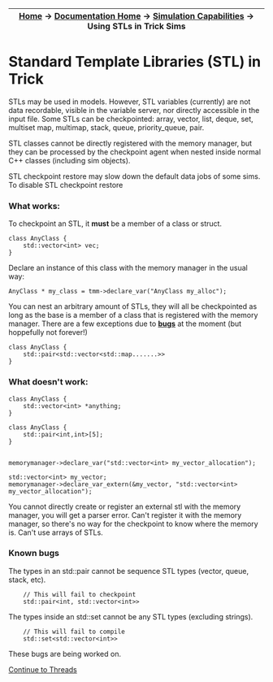 | [Home](/trick) → [Documentation Home](../Documentation-Home) → [Simulation Capabilities](Simulation-Capabilities) → Using STLs in Trick Sims |
|------------------------------------------------------------------|

# Standard Template Libraries (STL) in Trick

STLs may be used in models. However, STL variables (currently) are not data recordable, visible in the variable server, nor directly accessible in the input file. Some STLs can be checkpointed: array, vector, list, deque, set, multiset map, multimap, stack, queue, priority_queue, pair.

STL classes cannot be directly registered with the memory manager, but they can be processed by the checkpoint agent when nested inside normal C++ classes (including sim objects). 

STL checkpoint restore may slow down the default data jobs of some sims. To disable STL checkpoint restore

### What works:

To checkpoint an STL, it **must** be a member of a class or struct. 
```
class AnyClass {
    std::vector<int> vec;
}
```
Declare an instance of this class with the memory manager in the usual way:
```
AnyClass * my_class = tmm->declare_var("AnyClass my_alloc");
```

You can nest an arbitrary amount of STLs, they will all be checkpointed as long as 
the base is a member of a class that is registered with the memory manager. There
are a few exceptions due to [**bugs**](#known_bugs) at the moment (but hoppefully not forever!)

```
class AnyClass {
    std::pair<std::vector<std::map.......>>
}
```


### What doesn't work:

```
class AnyClass {
    std::vector<int> *anything;
}

class AnyClass {
    std::pair<int,int>[5];
}


memorymanager->declare_var("std::vector<int> my_vector_allocation");

std::vector<int> my_vector;
memorymanager->declare_var_extern(&my_vector, "std::vector<int> my_vector_allocation");

```

You cannot directly create or register an external stl with the memory manager, you will get a parser error.
Can't register it with the memory manager, so there's no way for the checkpoint to know where the memory is.
Can't use arrays of STLs.

<a id=known-bugs></a>

### Known bugs

The types in an std::pair cannot be sequence STL types (vector, queue, stack, etc).
```
    // This will fail to checkpoint
    std::pair<int, std::vector<int>> 
```

The types inside an std::set cannot be any STL types (excluding strings).
```
    // This will fail to compile
    std::set<std::vector<int>> 
```

These bugs are being worked on.

[Continue to Threads](Threads)
